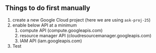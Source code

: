 

## Things to do first manually
1. create a new Google Cloud project (here we are using `ask-proj-25`)
2. enable below API at a minimum
    1. compute API (compute.googleapis.com)
    2. resource manager API (cloudresourcemanager.googleapis.com)
    3. IAM API (iam.googleapis.com)
3. Test